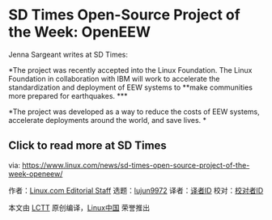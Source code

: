 [#]: collector: (lujun9972)
[#]: translator: ( )
[#]: reviewer: ( )
[#]: publisher: ( )
[#]: url: ( )
[#]: subject: (SD Times Open-Source Project of the Week: OpenEEW)
[#]: via: (https://www.linux.com/news/sd-times-open-source-project-of-the-week-openeew/)
[#]: author: (Linux.com Editorial Staff https://www.linux.com/author/linuxdotcom/)

SD Times Open-Source Project of the Week: OpenEEW
======

Jenna Sargeant writes at SD Times:

*The project was recently accepted into the Linux Foundation. The Linux Foundation in collaboration with IBM will work to accelerate the standardization and deployment of EEW systems to **make communities more prepared for earthquakes. ***

*The project was developed as a way to reduce the costs of EEW systems, accelerate deployments around the world, and save lives. *

Click to read more at SD Times
--------------------------------------------------------------------------------

via: https://www.linux.com/news/sd-times-open-source-project-of-the-week-openeew/

作者：[Linux.com Editorial Staff][a]
选题：[lujun9972][b]
译者：[译者ID](https://github.com/译者ID)
校对：[校对者ID](https://github.com/校对者ID)

本文由 [LCTT](https://github.com/LCTT/TranslateProject) 原创编译，[Linux中国](https://linux.cn/) 荣誉推出

[a]: https://www.linux.com/author/linuxdotcom/
[b]: https://github.com/lujun9972

